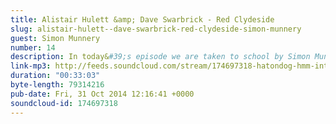 ```yaml
---
title: Alistair Hulett &amp; Dave Swarbrick - Red Clydeside
slug: alistair-hulett--dave-swarbrick-red-clydeside-simon-munnery
guest: Simon Munnery
number: 14
description: In today&#39;s episode we are taken to school by Simon Munnery as we discuss his favourite album, the little known Scottish folk protests songs of &quot;Red Clydeside&quot; by Alistair Hulett &amp; Dave Swarbrick.
link-mp3: http://feeds.soundcloud.com/stream/174697318-hatondog-hmm-interesting-choice-ep14-alistair-hulett-dave-swarbrick-red-clydeside.mp3
duration: "00:33:03"
byte-length: 79314216
pub-date: Fri, 31 Oct 2014 12:16:41 +0000
soundcloud-id: 174697318
---
```

